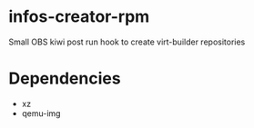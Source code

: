 # infos-creator-rpm
Small OBS kiwi post run hook to create virt-builder repositories

# Dependencies

* xz
* qemu-img
